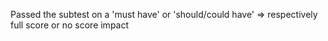 Passed the subtest on a 'must have' or 'should/could have' ⇒ respectively 
full score or no score impact
